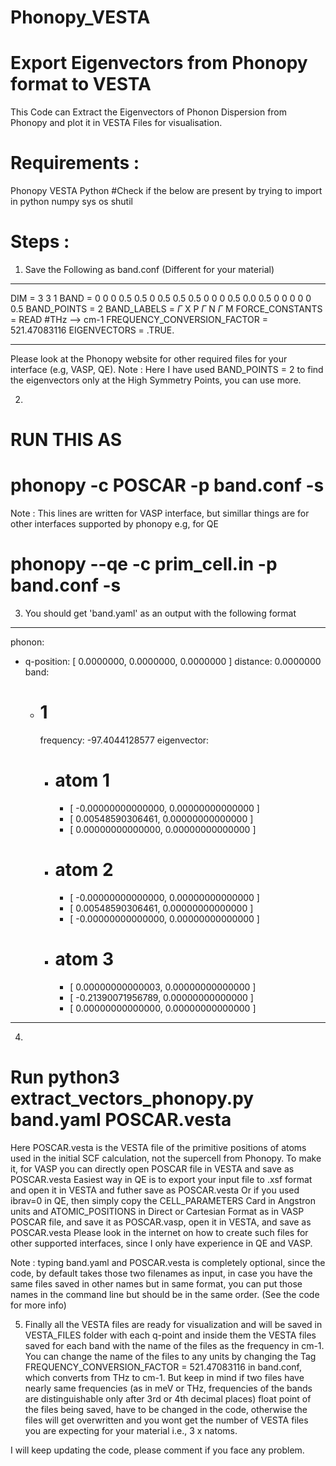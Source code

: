 # Phonopy_VESTA
# Export Eigenvectors from Phonopy format to VESTA

This Code can Extract the Eigenvectors of Phonon Dispersion from Phonopy and plot it in VESTA Files for visualisation.

# Requirements :
Phonopy
VESTA
Python
#Check if the below are present by trying to import in python
numpy
sys
os
shutil

# Steps :

1)  Save the Following as band.conf (Different for your material)

-----------------------------------------------------------------------
DIM =  3 3 1
BAND =   0 0 0  0.5 0.5 0  0.5 0.5 0.5  0 0 0  0.5 0.0 0.5  0 0 0  0 0 0.5
BAND_POINTS = 2
BAND_LABELS =  $\Gamma$ X P $\Gamma$ N $\Gamma$ M
FORCE_CONSTANTS = READ
#THz --> cm-1
FREQUENCY_CONVERSION_FACTOR = 521.47083116 
EIGENVECTORS = .TRUE.

-------------------------------------------------------------------------

Please look at the Phonopy website for other required files for your interface (e.g, VASP, QE).
Note : Here I have used BAND_POINTS = 2 to find the eigenvectors only at the High Symmetry Points, you can use more.

2)
# RUN THIS AS
#   phonopy -c POSCAR -p band.conf -s

Note : This lines are written for VASP interface, but simillar things are for other interfaces supported by phonopy e.g, for QE
# phonopy --qe -c prim_cell.in -p band.conf -s

3)  You should get 'band.yaml' as an output with the following format

---------------------------------------------------------------------
phonon:
- q-position: [    0.0000000,    0.0000000,    0.0000000 ]
  distance:    0.0000000
  band:
  - # 1
    frequency:  -97.4044128577
    eigenvector:
    - # atom 1
      - [ -0.00000000000000,  0.00000000000000 ]
      - [  0.00548590306461,  0.00000000000000 ]
      - [  0.00000000000000,  0.00000000000000 ]
    - # atom 2
      - [ -0.00000000000000,  0.00000000000000 ]
      - [  0.00548590306461,  0.00000000000000 ]
      - [ -0.00000000000000,  0.00000000000000 ]
    - # atom 3
      - [  0.00000000000003,  0.00000000000000 ]
      - [ -0.21390071956789,  0.00000000000000 ]
      - [  0.00000000000000,  0.00000000000000 ]
      
------------------------------------------------------------------------

4) 
# Run python3 extract_vectors_phonopy.py band.yaml POSCAR.vesta

Here POSCAR.vesta is the VESTA file of the primitive positions of atoms used in the initial SCF calculation, not the supercell from Phonopy.
To make it,
for VASP you can directly open POSCAR file in VESTA and save as POSCAR.vesta
Easiest way in QE is to export your input file to .xsf format and open it in VESTA and futher save as POSCAR.vesta
Or if you used ibrav=0 in QE, then simply copy the CELL_PARAMETERS Card in Angstron units and ATOMIC_POSITIONS in Direct or Cartesian Format 
as in VASP POSCAR file, and save it as POSCAR.vasp, open it in VESTA, and save as POSCAR.vesta
Please look in the internet on how to create such files for other supported interfaces, since I only have experience in QE and VASP.

Note : typing band.yaml and POSCAR.vesta is completely optional, since the code, by default takes those two filenames as input, in case you have
the same files saved  in other names but in same format, you can put those names in the command line but should be in the same order. 
(See the code for more info)

5) Finally all the VESTA files are ready for visualization and will be saved in VESTA_FILES folder with each q-point and inside them the VESTA files 
saved for each band with the name of the files as the frequency in cm-1. You can change the name of the files to any units by changing the Tag
FREQUENCY_CONVERSION_FACTOR = 521.47083116 in band.conf, which converts from THz to cm-1. But keep in mind if two files have nearly same frequencies
(as in meV or THz, frequencies of the bands are distinguishable only after 3rd or 4th decimal places) float point of the files being saved, have to be changed 
in the code, otherwise the files will get overwritten and you wont get the number of VESTA files you are expecting for your material i.e., 3 x natoms.

I will keep updating the code, please comment if you face any problem.
